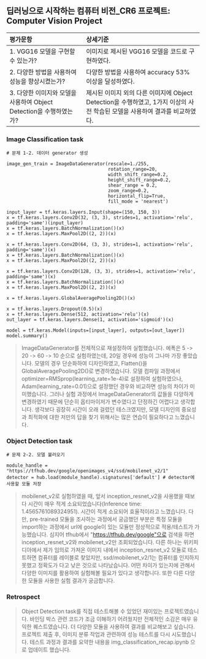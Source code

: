 ## 딥러닝으로 시작하는 컴퓨터 비전_CR6 프로젝트: Computer Vision Project

| 평가문항  | 상세기준 | 
| :--- | :--- | 
| 1. VGG16 모델을 구현할 수 있는가? | 이미지로 제시된 VGG16 모델을 코드로 구현하였다. | 
| 2. 다양한 방법을 사용하여 성능을 향상시켰는가? | 다양한 방법을 사용하여 accuracy 53% 이상을 달성하였다. |   
| 3. 다양한 이미지와 모델을 사용하여 Object Detection을 수행하였는가? | 제시된 이미지 외의 다른 이미지에 Object Detection을 수행하였고, 1가지 이상의 사전 학습된 모델을 사용하여 결과를 비교하였다. | 

### Image Classification task

```
# 문제 1-2. 데이터 generator 생성

image_gen_train = ImageDataGenerator(rescale=1./255,
                                     rotation_range=20,
                                     width_shift_range=0.2,
                                     height_shift_range=0.2,
                                     shear_range = 0.2,
                                     zoom_range=0.2,
                                     horizontal_flip=True,
                                     fill_mode = 'nearest')

input_layer = tf.keras.layers.Input(shape=(150, 150, 3))
x = tf.keras.layers.Conv2D(32, (3, 3), strides=1, activation='relu', padding='same')(input_layer)
x = tf.keras.layers.BatchNormalization()(x)
x = tf.keras.layers.MaxPool2D((2, 2))(x)

x = tf.keras.layers.Conv2D(64, (3, 3), strides=1, activation='relu', padding='same')(x)
x = tf.keras.layers.BatchNormalization()(x)
x = tf.keras.layers.MaxPool2D((2, 2))(x)

x = tf.keras.layers.Conv2D(128, (3, 3), strides=1, activation='relu', padding='same')(x)
x = tf.keras.layers.BatchNormalization()(x)
x = tf.keras.layers.MaxPool2D((2, 2))(x)

x = tf.keras.layers.GlobalAveragePooling2D()(x)

x = tf.keras.layers.Dropout(0.5)(x)
x = tf.keras.layers.Dense(512, activation='relu')(x)
out_layer = tf.keras.layers.Dense(1, activation='sigmoid')(x)

model = tf.keras.Model(inputs=[input_layer], outputs=[out_layer])
model.summary()

```

>ImageDataGenerator를 전체적으로 재설정하여 실험했습니다. 에폭은 5 -> 20 -> 60 -> 10 순으로 실험하였는데, 20일 경우에 성능이 그나마 가장 좋았습니다. 모델의 경우 단순화하여 디자인하였고, Flatten()을 GlobalAveragePooling2D()로 변경하였습니다. 모델 컴파일 과정에서 optimizer=RMSprop(learning_rate=1e-4)로 설정하여 실험하였으나, Adam(learning_rate=0.01)으로 설정했던 경우와 비교하면 성능의 차이가 미미했습니다. 그러나 실험 과정에서 ImageDataGenerator의 값들을 다양하게 변경하였기 때문에 단순히 옵티마이저가 변수였다고 단정하긴 어렵다고 생각합니다. 생각보다 굉장히 시간이 오래 걸렸던 테스크였지만, 모델 디자인의 중요성과 최적화에 대한 저만의 답을 찾기 위해서는 많은 연습이 필요하다고 느꼈습니다.

### Object Detection task

```
# 문제 2-2. 모델 불러오기

module_handle = "https://tfhub.dev/google/openimages_v4/ssd/mobilenet_v2/1"
detector = hub.load(module_handle).signatures['default'] # detector에 사용할 모듈 저장
```

>mobilenet_v2로 실험하였을 때, 앞서 inception_resnet_v2을 사용했을 때보다 시간이 매우 적게 소요되었습니다(Inference time:  1.4565761089324951). 시간이 적게 소요되어 효율적이라고 느꼈습니다. 다만, pre-trained 모듈을 조사하는 과정에서 궁금했던 부분은 특정 모듈을 import하는 과정에서 url에 google이 있는 모듈만 정상적으로 적용/테스트가 가능했습니다. 심지어 tfhub에서 "https://tfhub.dev/google"으로 검색을 하면 inception_resnet_v2와 mobilenet_v2만 조회되었습니다. 다른 하나는 위키피디아에서 제가 임의로 가져온 이미지 내에서 inception_resnet_v2 모듈로 테스트하면 컴퓨터를 레이블로 찾았지만, ssd/mobilenet_v2/1는 컴퓨터를 인지하지 못했고 정확도가 다고 낮은 것으로 나타났습니다. 어떤 차이가 있는지에 관해서 다양한 이미지를 활용하여 실험해볼 필요가 있다고 생각합니다. 또한 다른 다양한 모듈을 사용한 실험 결과가 궁금합니다.

### Retrospect

>Object Detection task를 직접 테스트해볼 수 있었던 재미있는 프로젝트였습니다. 바인딩 박스 관련 코드가 조금 이해하기 어려웠지만 전체적인 소감은 매우 유익한 퀘스트였습니다. 더 다양한 모듈을 사용하여 결과를 비교해보고 싶습니다. 프로젝트 제출 후, 이미지 분류 작업과 관련하여 성능 테스트를 다시 시도했습니다. 테스트 과정과 결과를 요약한 내용을 img_classification_recap.ipynb 으로 업데이트 했습니다.
